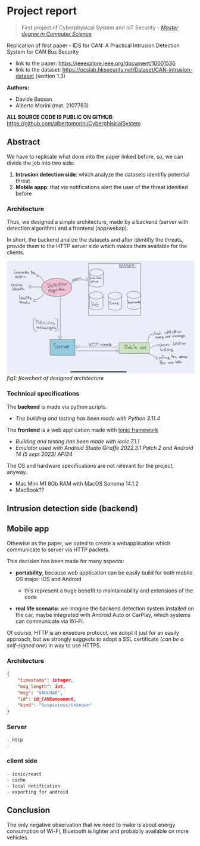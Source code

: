 

# Project report

> First project of Cyberphysical System and IoT Security - <a href="https://www.unipd.it/en/educational-offer/second-cycle-degree/science?tipo=LM&scuola=SC&ordinamento=2021&key=SC2598&cg=science">*Master degree in Computer Science* </a>

Replication of first paper -  IDS for CAN: A Practical Intrusion Detection System for CAN Bus Security

- link to the paper: https://ieeexplore.ieee.org/document/10001536
- link to the dataset: https://ocslab.hksecurity.net/Dataset/CAN-intrusion-dataset (section 1.3)

**Authors:** 
- Davide Bassan
- Alberto Morini (mat. 2107783)

**ALL SOURCE CODE IS PUBLIC ON GITHUB**: https://github.com/albertomorini/CyberphisicalSystem

## Abstract

We have to replicate what done into the paper linked before, so, we can divide the job into two side:

1. **Intrusion detection side**: which analyze the datasets identifiy potential threat
2. **Mobile appp**: that via notifications alert the user of the threat idenitied before


### Architecture
Thus, we designed a simple architecture, made by a backend (server with detection algorithm) and a frontend (app/webap).

In short, the backend analize the datasets and after identifiy the threats, provide them to the HTTP server side which makes them available for the clients.


![Alt text](images/flowchart.jpg)
_fig1: flowchart of designed architecture_

### Technical specifications

The **backend** is made via python scripts.
- *The building and testing has been made with Python 3.11.4*

The **frontend** is a web application made with <a href="https://ionicframework.com/">Ionic framework</a>
- *Building and testing has been made with Ionic 7.1.1*
- *Emulator used with Android Studio Giraffe 2022.3.1 Patch 2 and Android 14 (5 sept 2023) API34*

The OS and hardware specifications are not relevant for the project, anyway.
- Mac Mini M1 8Gb RAM with MacOS Sonoma 14.1.2
- MacBook??

## Intrusion detection side (backend)


## Mobile app

Othewise as the paper, we opted to create a webapplication which communicate to server via HTTP packets.

This decision has been made for many aspects:
- **portability**, because web application can be easily build for both mobile OS major: iOS and Android
    - this represent a huge benefit to maintainability and extensions of the code

- **real life scenario**: we imagine the backend detection system installed on the car, maybe integrated with Android Auto or CarPlay, which systems can communicate via Wi-Fi.

Of course, HTTP is an ensecure protocol, we adopt it just for an easily approach, but we strongly suggests to adopt a SSL certificate (_can be a self-signed one_) in way to use HTTPS.

### Architecture

```JSON
{
    "timestamp": integer,
    "msg_length": int,
    "msg": "VARCHAR",
    "id": id_CANComponent,
    "kind": "Sospicious/Unknown"
}
```


### Server


    - http
    - 
### client side
    - ionic/react
    - cache
    - local notification
    - exporting for android


## Conclusion

The only negative observation that we need to make is about energy consumption of Wi-Fi, Bluetooth is lighter and probabily available on more vehicles.
